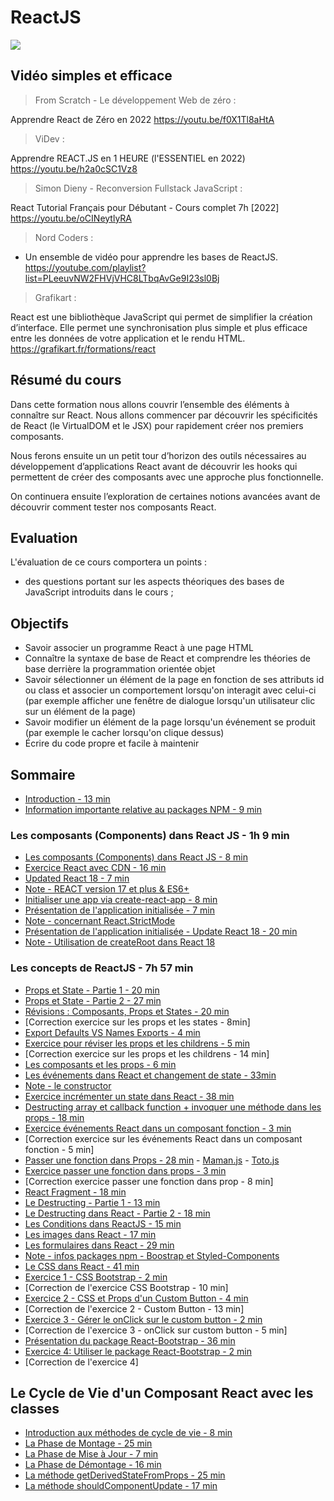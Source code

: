 # ReactJS

![](https://grafikart.fr/uploads/icons/react.svg)

## Vidéo simples et efficace

> From Scratch - Le développement Web de zéro :

Apprendre React de Zéro en 2022
<https://youtu.be/f0X1Tl8aHtA>

> ViDev :

Apprendre REACT.JS en 1 HEURE (l'ESSENTIEL en 2022) <https://youtu.be/h2a0cSC1Vz8>

> Simon Dieny - Reconversion Fullstack JavaScript :

React Tutorial Français pour Débutant - Cours complet 7h [2022] <https://youtu.be/oCINeytlyRA>

> Nord Coders :

- Un ensemble de vidéo pour apprendre les bases de ReactJS. <https://youtube.com/playlist?list=PLeeuvNW2FHVjVHC8LTbqAvGe9I23sl0Bj>

> Grafikart :

React est une bibliothèque JavaScript qui permet de simplifier la création d’interface. Elle permet une synchronisation plus simple et plus efficace entre les données de votre application et le rendu HTML. <https://grafikart.fr/formations/react>

## Résumé du cours

Dans cette formation nous allons couvrir l’ensemble des éléments à connaître sur React. Nous allons commencer par découvrir les spécificités de React (le VirtualDOM et le JSX) pour rapidement créer nos premiers composants.

Nous ferons ensuite un un petit tour d’horizon des outils nécessaires au développement d’applications React avant de découvrir les hooks qui permettent de créer des composants avec une approche plus fonctionnelle.

On continuera ensuite l’exploration de certaines notions avancées avant de découvrir comment tester nos composants React.

## Evaluation

L'évaluation de ce cours comportera un points :

- des questions portant sur les aspects théoriques des bases de JavaScript introduits dans le cours ;

## Objectifs

- Savoir associer un programme React à une page HTML
- Connaître la syntaxe de base de React et comprendre les théories de base derrière la programmation orientée objet
- Savoir sélectionner un élément de la page en fonction de ses attributs id ou class et associer un comportement lorsqu'on interagit avec celui-ci (par exemple afficher une fenêtre de dialogue lorsqu'un utilisateur clic sur un élément de la page)
- Savoir modifier un élément de la page lorsqu'un événement se produit (par exemple le cacher lorsqu'on clique dessus)
- Écrire du code propre et facile à maintenir

## Sommaire

- [Introduction - 13 min](./video/1%20Introduction_HD.mp4)
- [Information importante relative au packages NPM - 9 min](./video/4%20Info%20Packages%20d%C3%A9pendances%20et%20mises%20%C3%A0%20jour_HD.mp4)

### Les composants (Components) dans React JS - 1h 9 min

- [Les composants (Components) dans React JS - 8 min](./video/6%20Les%20composants%20React%20JS_HD.mp4)
- [Exercice React avec CDN - 16 min](./video/7%20Les%20composant%20React%20JS%20-%20Exercice%20React%20avec%20CDN_HD.mp4)
- [Updated React 18 - 7 min](./video/8%20Exercice%20React%20avec%20CDN%20-%20Updated%20React%2018_HD.mp4)
- [Note - REACT version 17 et plus & ES6+](./V17+&ES6.md)
- [Initialiser une app via create-react-app - 8 min](./video/11%20Les%20composants%20React%20JS%20-%20Initialiser%20une%20app%20via%20create-react-app_HD.mp4)
- [Présentation de l'application initialisée - 7 min](./video/12%20Les%20composants%20React%20JS%20-%20Pr%C3%A9sentation%20de%20l'application%20initialis%C3%A9e_HD.mp4)
- [Note - concernant React.StrictMode](./reactStrictMode.md)
- [Présentation de l'application initialisée - Update React 18 - 20 min](./video/15%20Pr%C3%A9sentation%20de%20l'application%20initialis%C3%A9e%20-%20Update%20React%2018_HD.mp4)
- [Note - Utilisation de createRoot dans React 18](./createRootV18.md)

### Les concepts de ReactJS - 7h 57 min

- [Props et State - Partie 1 - 20 min](./video/17%20Props%20et%20State%20-%20Partie%201_HD.mp4)
- [Props et State - Partie 2 - 27 min](./video/18%20Props%20et%20State%20-%20Partie%202_HD.mp4)
- [Révisions : Composants, Props et States - 20 min](./video/19%20R%C3%A9visions%20%20Composants%2C%20Props%20et%20States_HD.mp4)
- [Correction exercice sur les props et les states - 8min]
- [Export Defaults VS Names Exports - 4 min](./video/21%20Export%20Default%20VS%20Named%20Exports_HD.mp4)
- [Exercice pour réviser les props et les childrens - 5 min](./video/22%20Exercice%20pour%20r%C3%A9viser%20les%20props%20et%20les%20childrens_HD.mp4)
- [Correction exercice sur les props et les childrens - 14 min]
- [Les composants et les props - 6 min](./video/24%20Notes%20sur%20les%20composants%20et%20les%20props_HD.mp4)
- [Les événements dans React et changement de state - 33min](./video/25%20Les%20%C3%A9v%C3%A9nements%20dans%20React%20et%20changement%20de%20state_HD.mp4)
- [Note - le constructor](./constructor.md)
- [Exercice incrémenter un state dans React - 38 min](./video/28%20Exercice%20Incr%C3%A9menter%20un%20state%20dans%20React_HD.mp4)
- [Destructing array et callback function + invoquer une méthode dans les props - 18 min](./video/29%20Destructuring%20array%20et%20callback%20function%20%2B%20invoquer%20une%20m%C3%A9thode%20dans%20les%20props_HD.mp4)
- [Exercice événements React dans un composant fonction - 3 min](./video/30%20Exercice%20%C3%A9v%C3%A9nements%20React%20dans%20un%20composant%20fonction_HD.mp4)
- [Correction exercice sur les événements React dans un composant fonction - 5 min]
- [Passer une fonction dans Props - 28 min](./video/32%20Passer%20une%20fonction%20dans%20Props_HD.mp4) - [Maman.js](./Maman.js) - [Toto.js](./Toto.js)
- [Exercice passer une fonction dans props - 3 min](./video/34%20Exercice%20-%20Passer%20une%20fonction%20dans%20props_HD.mp4)
- [Correction exercice passer une fonction dans prop - 8 min]
- [React Fragment - 18 min](./video/36%20React%20Fragment_HD.mp4)
- [Le Destructing - Partie 1 - 13 min](./video/37%20Le%20Destructuring%20-%20Partie1_HD.mp4)
- [Le Destructing dans React - Partie 2 - 18 min](./video/38%20Le%20Destructuring%20dans%20React%20-%20Partie%202_HD.mp4)
- [Les Conditions dans ReactJS - 15 min](./video/39%20Les%20Conditions%20dans%20React%20JS_HD.mp4)
- [Les images dans React - 17 min](./video/40%20Les%20Images%20dans%20React_HD.mp4)
- [Les formulaires dans React - 29 min](./video/41%20Les%20Formulaires%20dans%20React_HD.mp4)
- [Note - infos packages npm - Boostrap et Styled-Components](./packagesNPMBoostrap&StyledComponents.md)
- [Le CSS dans React - 41 min](./video/44%20Le%20CSS%20dans%20React_HD.mp4)
- [Exercice 1 - CSS Bootstrap - 2 min](./video/45%20Exercice%201%20-%20CSS%20Bootstrap_HD.mp4)
- [Correction de l'exercice CSS Bootstrap - 10 min]
- [Exercice 2 - CSS et Props d'un Custom Button - 4 min](./video/47%20Exercice%202%20-%20CSS%20et%20Props%20d'un%20Custom%20Button_HD.mp4)
- [Correction de l'exercice 2 - Custom Button - 13 min]
- [Exercice 3 - Gérer le onClick sur le custom button - 2 min](./video/49%20Exercice%203%20-%20G%C3%A9rer%20le%20onClick%20sur%20le%20custom%20button_HD.mp4)
- [Correction de l'exercice 3 - onClick sur custom button - 5 min]
- [Présentation du package React-Bootstrap - 36 min](./video/51%20Pr%C3%A9sentation%20du%20package%20React-Bootstrap_HD.mp4)
- [Exercice 4: Utiliser le package React-Bootstrap - 2 min](./video/52%20Exercice%204%20Utiliser%20le%20package%20React-Bootstrap_HD.mp4)
- [Correction de l'exercice 4]

## Le Cycle de Vie d'un Composant React avec les classes

- [Introduction aux méthodes de cycle de vie - 8 min]()
- [La Phase de Montage - 25 min]()
- [La Phase de Mise à Jour - 7 min]()
- [La Phase de Démontage - 16 min]()
- [La méthode getDerivedStateFromProps - 25 min]()
- [La méthode shouldComponentUpdate - 17 min]()